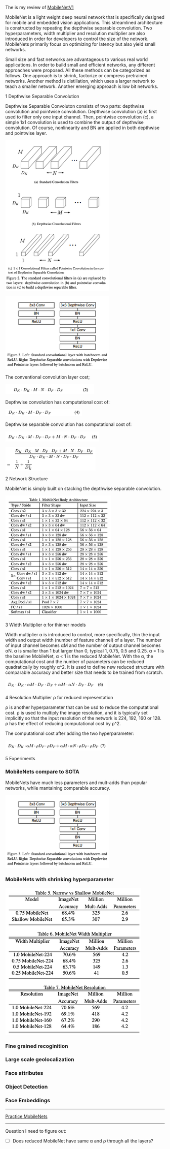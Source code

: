 The is my review of [MobileNetV1](https://arxiv.org/abs/1704.04861v1)


MobileNet is a light weight deep neural network that is specifically designed for mobile and embedded vision applications. This streamlined architecture is constructed by repeating the depthwise separable convolution. Two hyperparameters, width multiplier and resolution multiplier are also introduced in order for developers to control the size of the network. MobileNets primarily focus on optimizing for latency but also yield small networks. 

Small size and fast networks are advantageous to various real world applications. In order to build small and efficient networks, any different approaches were proposed. All these methods can be categorized as follows. One approach is to shrink, factorize or compress pretrained networks. Another method is distillation, which uses a larger network to teach a smaller network. Another emerging approach is low bit networks.   


1 Depthwise Separable Convolution 

Depthwise Separable Convoluton consists of two parts: depthwise convolution and pointwise convolution. Depthwise convolution (a) is first used to filter only one input channel. Then, pointwise convolution (c), a simple 1x1 convolution is used to combine the output of depthwise convolution. Of course, nonlinearity and BN are applied in both depthwise and pointwise layer. 

![figure 2](/images/MobileNetV1/figure2.png)

![figure 3](/images/MobileNetV1/figure3.png)

The conventional convolution layer cost; 

![originalcost](/images/MobileNetV1/originalcost.png)

Depthwise convolution has computational cost of: 

![deothwisecost](/images/MobileNetV1/depthwisecost.png)

Depthwise separable convolution has computational cost of: 

![deothwisecost](/images/MobileNetV1/cheapcost.png)

![costratio](/images/MobileNetV1/costratio.png)

2 Network Structure 

MobileNet is simply built on stacking the depthwise separable convolution. 

![table 1](/images/MobileNetV1/table1.png)

3 Width Multiplier α for thinner models 

Width multiplier α is introduced to control, more specifically, thin the input width and output width (number of feature channel) of a layer. The number of input channel becomes αM and the number of output channel becomes αN. α is smaller than 1 but larger than 0, typical 1, 0.75, 0.5 and 0.25. α = 1 is the baseline MobileNet, α < 1 is the reduced MobileNet. With the α, the computational cost and the number of parameters can be reduced quadratically by roughly α^2. It is used to define new reduced structure with comparable accuracy and better size that needs to be trained from scratch.  

![formula 6](/images/MobileNetV1/formula6.png)  

4 Resolution Multiplier ρ for reduced representation 

ρ is another hyperparameter that can be usd to reduce the computational cost. ρ is used to multiply the image resolution, and it is typically set implicitly so that the input resolution of the network is 224, 192, 160 or 128. ρ has the effect of reducing computational cost by ρ^2. 

The computational cost after adding the two hyperparameter:

![cost](/images/MobileNetV1/cost.png)

5 Experiments 

### MobileNets compare to SOTA 

MobileNets have much less parameters and mult-adds than popular networks, while mantaining comparable accuracy. 

![sota](/images/MobileNetV1/figure3.png)

### MobileNets with shrinking hyperparameter 

![shrinked](/images/MobileNetV1/shrinked.png)

### Fine grained recoginition 

### Large scale geolocalization 

### Face attributes 

### Object Detection 

### Face Embeddings 

---

[Practice MobileNets]()

---

Question I need to figure out: 

- [ ] Does reduced MobileNet have same α and ρ through all the layers? 